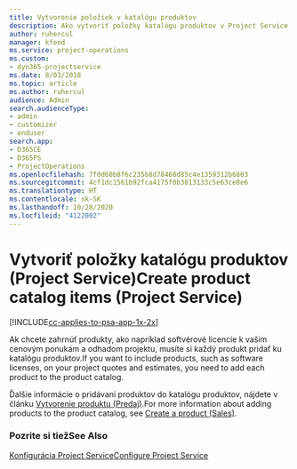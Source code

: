 ```yaml
---
title: Vytvorenie položiek v katalógu produktov
description: Ako vytvoriť položky katalógu produktov v Project Service
author: ruhercul
manager: kfend
ms.service: project-operations
ms.custom:
- dyn365-projectservice
ms.date: 8/03/2018
ms.topic: article
ms.author: ruhercul
audience: Admin
search.audienceType:
- admin
- customizer
- enduser
search.app:
- D365CE
- D365PS
- ProjectOperations
ms.openlocfilehash: 7f0d60b8f6c235b8d78468d85c4e1359312b6803
ms.sourcegitcommit: 4cf1dc1561b92fca4175f0b3813133c5e63ce8e6
ms.translationtype: HT
ms.contentlocale: sk-SK
ms.lasthandoff: 10/28/2020
ms.locfileid: "4122002"
---
```

# <a name="create-product-catalog-items-project-service"></a><span data-ttu-id="ff82f-103">Vytvoriť položky katalógu produktov (Project Service)</span><span class="sxs-lookup"><span data-stu-id="ff82f-103">Create product catalog items (Project Service)</span></span>

[!INCLUDE[cc-applies-to-psa-app-1x-2x](../includes/cc-applies-to-psa-app-1x-2x.md)]

<span data-ttu-id="ff82f-104">Ak chcete zahrnúť produkty, ako napríklad softvérové licencie k vašim cenovým ponukám a odhadom projektu, musíte si každý produkt pridať ku katalógu produktov.</span><span class="sxs-lookup"><span data-stu-id="ff82f-104">If you want to include products, such as software licenses, on your project quotes and estimates, you need to add each product to the product catalog.</span></span>  
  
 <span data-ttu-id="ff82f-105">Ďalšie informácie o pridávaní produktov do katalógu produktov, nájdete v článku [Vytvorenie produktu (Predaj)](https://docs.microsoft.com/dynamics365/sales-enterprise/create-product-sales).</span><span class="sxs-lookup"><span data-stu-id="ff82f-105">For more information about adding products to the product catalog, see [Create a product (Sales)](https://docs.microsoft.com/dynamics365/sales-enterprise/create-product-sales).</span></span>  
  
### <a name="see-also"></a><span data-ttu-id="ff82f-106">Pozrite si tiež</span><span class="sxs-lookup"><span data-stu-id="ff82f-106">See Also</span></span>  
 [<span data-ttu-id="ff82f-107">Konfigurácia Project Service</span><span class="sxs-lookup"><span data-stu-id="ff82f-107">Configure Project Service</span></span>](../psa/configure.md)
